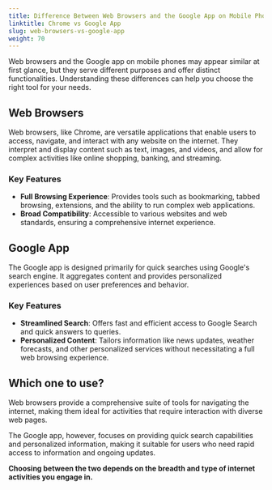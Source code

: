```yaml
---
title: Difference Between Web Browsers and the Google App on Mobile Phones
linktitle: Chrome vs Google App
slug: web-browsers-vs-google-app
weight: 70
---
```


Web browsers and the Google app on mobile phones may appear similar at first glance, but they serve different purposes and offer distinct functionalities. Understanding these differences can help you choose the right tool for your needs.

## Web Browsers

Web browsers, like Chrome, are versatile applications that enable users to access, navigate, and interact with any website on the internet. They interpret and display content such as text, images, and videos, and allow for complex activities like online shopping, banking, and streaming.

### Key Features

- **Full Browsing Experience**: Provides tools such as bookmarking, tabbed browsing, extensions, and the ability to run complex web applications.
- **Broad Compatibility**: Accessible to various websites and web standards, ensuring a comprehensive internet experience.

## Google App

The Google app is designed primarily for quick searches using Google's search engine. It aggregates content and provides personalized experiences based on user preferences and behavior.

### Key Features

- **Streamlined Search**: Offers fast and efficient access to Google Search and quick answers to queries.
- **Personalized Content**: Tailors information like news updates, weather forecasts, and other personalized services without necessitating a full web browsing experience.

## Which one to use?

Web browsers provide a comprehensive suite of tools for navigating the internet, making them ideal for activities that require interaction with diverse web pages.

The Google app, however, focuses on providing quick search capabilities and personalized information, making it suitable for users who need rapid access to information and ongoing updates.

**Choosing between the two depends on the breadth and type of internet activities you engage in.**
